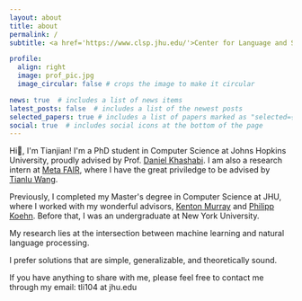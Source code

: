```yaml
---
layout: about
title: about
permalink: /
subtitle: <a href='https://www.clsp.jhu.edu/'>Center for Language and Speech Processing</a>,  <a href='https://www.jhu.edu/'>Johns Hopkins University</a>

profile:
  align: right
  image: prof_pic.jpg
  image_circular: false # crops the image to make it circular

news: true  # includes a list of news items
latest_posts: false  # includes a list of the newest posts
selected_papers: true # includes a list of papers marked as "selected={true}"
social: true  # includes social icons at the bottom of the page
---
```


Hi👋, I'm Tianjian! I'm a PhD student in Computer Science at Johns Hopkins University, proudly advised by Prof. [Daniel Khashabi](https://danielkhashabi.com/). I am also a research intern at [Meta FAIR](https://ai.meta.com/research/), where I have the great priviledge to be advised by [Tianlu Wang](https://tianlu-wang.github.io/).

Previously, I completed my Master's degree in Computer Science at JHU, where I worked with my wonderful advisors, [Kenton Murray](https://kentonmurray.com/) and [Philipp Koehn](https://www.cs.jhu.edu/~phi/). Before that, I was an undergraduate at New York University.

My research lies at the intersection between machine learning and natural language processing.

I prefer solutions that are simple, generalizable, and theoretically sound.

If you have anything to share with me, please feel free to contact me through my email: tli104 at jhu.edu

